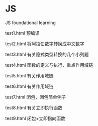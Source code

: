 # JS
JS foundational learning

test1.html 预编译

test2.html 将阿拉伯数字转换成中文数字

test3.html 有关隐式类型转换的几个小列题

test4.html 函数的定义与执行，重点作用域链

test5.html 有关作用域链

test6.html 有关作用域链

test7.html 闭包，闭包简单例子

test8.html 有关立即执行函数

test9.html 闭包+立即指向函数

